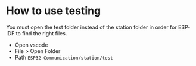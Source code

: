 # How to use testing
You must open the test folder instead of the station folder in order for ESP-IDF to find the right files.

* Open vscode
* File > Open Folder
* Path `ESP32-Communication/station/test`